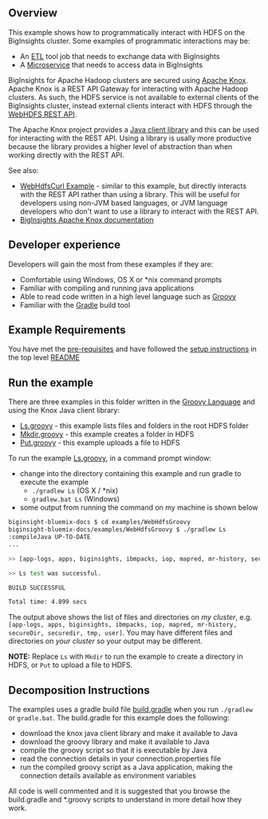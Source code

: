 ## Overview

This example shows how to programmatically interact with HDFS on the BigInsights cluster.  Some examples of programmatic interactions may be:

- An [ETL](https://en.wikipedia.org/wiki/Extract,_transform,_load) tool job that needs to exchange data with BigInsights
- A [Microservice](https://en.wikipedia.org/wiki/Microservices) that needs to access data in BigInsights

BigInsights for Apache Hadoop clusters are secured using [Apache Knox](https://knox.apache.org/).  Apache Knox is a REST API Gateway for interacting with Apache Hadoop clusters.  As such, the HDFS service is not available to external clients of the BigInsights cluster, instead external clients interact with HDFS through the [WebHDFS REST API](http://hadoop.apache.org/docs/stable/hadoop-project-dist/hadoop-hdfs/WebHDFS.html).

The Apache Knox project provides a [Java client library](https://cwiki.apache.org/confluence/display/KNOX/Client+Usage) and this can be used for interacting with the REST API.  Using a library is usally more productive because the library provides a higher level of abstraction than when working directly with the REST API.

See also:

- [WebHdfsCurl Example](../WebHdfsCurl/README.md) - similar to this example, but directly interacts with the REST API rather than using a library.  This will be useful for developers using non-JVM based languages, or JVM language developers who don't want to use a library to interact with the REST API. 
- [BigInsights Apache Knox documentation](https://www.ibm.com/support/knowledgecenter/en/SSPT3X_4.2.0/com.ibm.swg.im.infosphere.biginsights.admin.doc/doc/knox_overview.html)


## Developer experience

Developers will gain the most from these examples if they are:

- Comfortable using Windows, OS X or *nix command prompts
- Familiar with compiling and running java applications
- Able to read code written in a high level language such as [Groovy](http://www.groovy-lang.org/)
- Familiar with the [Gradle](https://gradle.org/) build tool

## Example Requirements

You have met the [pre-requisites](../../README.md#pre-requisites) and have followed the [setup instructions](../../README.md#setup-instructions) in the top level [README](../../README.md)

## Run the example

There are three examples in this folder written in the [Groovy Language](http://www.groovy-lang.org/) and using the Knox Java client library:

- [Ls.groovy](./Ls.groovy) - this example lists files and folders in the root HDFS folder
- [Mkdir.groovy](./Mkdir.groovy) - this example creates a folder in HDFS
- [Put.groovy](./Put.groovy) - this example uploads a file to HDFS

To run the example [Ls.groovy](./Ls.groovy), in a command prompt window:

   - change into the directory containing this example and run gradle to execute the example
      - `./gradlew Ls` (OS X / *nix)
      - `gradlew.bat Ls` (Windows)
   - some output from running the command on my machine is shown below 

```bash
biginsight-bluemix-docs $ cd examples/WebHdfsGroovy
biginsight-bluemix-docs/examples/WebHdfsGroovy $ ./gradlew Ls
:compileJava UP-TO-DATE
...

>> [app-logs, apps, biginsights, ibmpacks, iop, mapred, mr-history, secureDir, securedir, tmp, user]

>> Ls test was successful.

BUILD SUCCESSFUL

Total time: 4.899 secs
```
The output above shows the list of files and directories on *my cluster*, e.g. `[app-logs, apps, biginsights, ibmpacks, iop, mapred, mr-history, secureDir, securedir, tmp, user]`.  You may have different files and directories on *your cluster* so your output may be different.
 
**NOTE:** Replace `Ls` with `Mkdir` to run the example to create a directory in HDFS, or `Put` to upload a file to HDFS.

## Decomposition Instructions

The examples uses a gradle build file [build.gradle](./build.gradle) when you run `./gradlew` or `gradle.bat`.  The build.gradle for this example does the following:

- download the knox java client library and make it available to Java
- download the groovy library and make it available to Java
- compile the groovy script so that it is executable by Java
- read the connection details in your connection.properties file
- run the compiled groovy script as a Java application, making the connection details available as environment variables

All code is well commented and it is suggested that you browse the build.gradle and *.groovy scripts to understand in more detail how they work.

